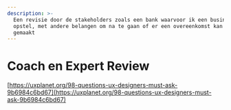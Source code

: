```yaml
---
description: >-
  Een revisie door de stakeholders zoals een bank waarvoor ik een business case
  opstel, met andere belangen om na te gaan of er een overeenkomst kan worden
  gemaakt
---
```


# Coach en Expert Review

[https://uxplanet.org/98-questions-ux-designers-must-ask-9b6984c6bd67](https://uxplanet.org/98-questions-ux-designers-must-ask-9b6984c6bd67)
